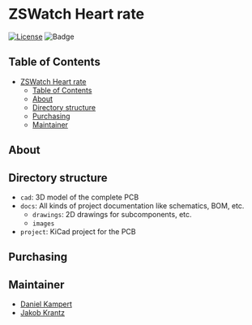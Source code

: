 # ZSWatch Heart rate

[![License](https://img.shields.io/badge/License-GPL%203.0-blue.svg)](https://opensource.org/license/gpl-3-0/)
![Badge](https://github.com/kampi/zswatch-hw/actions/workflows/build.yml/badge.svg?color=yellow)

## Table of Contents

- [ZSWatch Heart rate](#zswatch-heart-rate)
  - [Table of Contents](#table-of-contents)
  - [About](#about)
  - [Directory structure](#directory-structure)
  - [Purchasing](#purchasing)
  - [Maintainer](#maintainer)

## About


## Directory structure

- `cad`: 3D model of the complete PCB
- `docs`: All kinds of project documentation like schematics, BOM, etc.
  - `drawings`: 2D drawings for subcomponents, etc.
  - `images`
- `project`: KiCad project for the PCB

## Purchasing

## Maintainer

- [Daniel Kampert](mailto:daniel.kameprt@kampis-elektroecke.de)
- [Jakob Krantz](mail@jakobkrantz.se)
